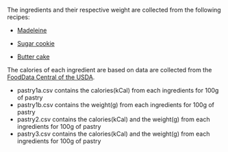 The ingredients and their respective weight are collected from the following recipes:

* [Madeleine](https://g.co/kgs/xxfHQB)

* [Sugar cookie](https://sallysbakingaddiction.com/best-sugar-cookies/)

* [Butter cake](https://rasamalaysia.com/recipe-butter-cake/)

The calories of each ingredient are based on data are collected from the [FoodData Central of the USDA](https://fdc.nal.usda.gov/index.html).

* pastry1a.csv contains the calories(kCal) from each ingredients for 100g of pastry   
* pastry1b.csv contains the weight(g)  from each ingredients for 100g of pastry   
* pastry2.csv contains the calories(kCal) and the weight(g) from each ingredients for 100g of pastry   
* pastry3.csv contains the calories(kCal) and the weight(g) from each ingredients for 100g of pastry   